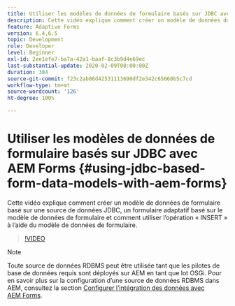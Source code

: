 ```yaml
---
title: Utiliser les modèles de données de formulaire basés sur JDBC avec AEM Forms
description: Cette vidéo explique comment créer un modèle de données de formulaire basé sur une source de données JDBC, un formulaire adaptatif basé sur le modèle de données de formulaire et comment utiliser l’opération « INSERT » à l’aide du modèle de données de formulaire.
feature: Adaptive Forms
version: 6.4,6.5
topic: Development
role: Developer
level: Beginner
exl-id: 2ee1efe7-ba7a-42a1-baaf-8c3b9d4e69ec
last-substantial-update: 2020-02-09T00:00:00Z
duration: 384
source-git-commit: f23c2ab86d42531113690df2e342c65060b5c7cd
workflow-type: tm+mt
source-wordcount: '126'
ht-degree: 100%

---
```


# Utiliser les modèles de données de formulaire basés sur JDBC avec AEM Forms {#using-jdbc-based-form-data-models-with-aem-forms}

Cette vidéo explique comment créer un modèle de données de formulaire basé sur une source de données JDBC, un formulaire adaptatif basé sur le modèle de données de formulaire et comment utiliser l’opération « INSERT » à l’aide du modèle de données de formulaire.

>[!VIDEO](https://video.tv.adobe.com/v/17736?quality=12&learn=on)

>[!NOTE]
>
>Toute source de données RDBMS peut être utilisée tant que les pilotes de base de données requis sont déployés sur AEM en tant que lot OSGi. Pour en savoir plus sur la configuration d’une source de données RDBMS dans AEM, consultez la section [Configurer l’intégration des données avec AEM Forms](/help/forms/adaptive-forms/data-integration-technical-video-setup.md).
